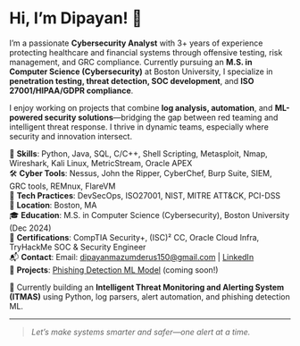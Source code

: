 # Hi, I’m Dipayan! 👋

I’m a passionate **Cybersecurity Analyst** with 3+ years of experience protecting healthcare and financial systems through offensive testing, risk management, and GRC compliance. Currently pursuing an **M.S. in Computer Science (Cybersecurity)** at Boston University, I specialize in **penetration testing, threat detection, SOC development**, and **ISO 27001/HIPAA/GDPR compliance**.

I enjoy working on projects that combine **log analysis, automation**, and **ML-powered security solutions**—bridging the gap between red teaming and intelligent threat response. I thrive in dynamic teams, especially where security and innovation intersect.

🔐 **Skills**: Python, Java, SQL, C/C++, Shell Scripting, Metasploit, Nmap, Wireshark, Kali Linux, MetricStream, Oracle APEX  
🛠️ **Cyber Tools**: Nessus, John the Ripper, CyberChef, Burp Suite, SIEM, GRC tools, REMnux, FlareVM  
🧰 **Tech Practices**: DevSecOps, ISO27001, NIST, MITRE ATT&CK, PCI-DSS  
📍 **Location**: Boston, MA  
🎓 **Education**: M.S. in Computer Science (Cybersecurity), Boston University (Dec 2024)  
📜 **Certifications**: CompTIA Security+, (ISC)² CC, Oracle Cloud Infra, TryHackMe SOC & Security Engineer  
📬 **Contact**: Email: dipayanmazumderus150@gmail.com | [LinkedIn](https://www.linkedin.com/in/dipayan-mazumder/)  
🔗 **Projects**: [Phishing Detection ML Model](https://github.com/yourusername/itmas-cybersecurity) (coming soon!)  

🚀 Currently building an **Intelligent Threat Monitoring and Alerting System (ITMAS)** using Python, log parsers, alert automation, and phishing detection ML.

---

> *Let’s make systems smarter and safer—one alert at a time.*

